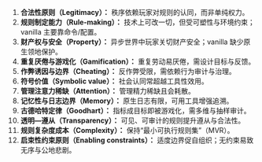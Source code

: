1.  **合法性原则（Legitimacy）：** 秩序依赖玩家对规则的认同，而非单纯权力。
2.  **规则制定能力（Rule‑making）：** 技术上可改一切，但受可塑性与环境约束；vanilla 主要靠命令/配置。
3.  **财产权与安全（Property）：** 异步世界中玩家关切财产安全；vanilla 缺少原生领地保护。
4.  **重复厌倦与游戏化（Gamification）：** 重复劳动易厌倦，需设计目标与反馈。
5.  **作弊诱因与边界（Cheating）：** 反作弊受限，需依赖行为审计与治理。
6.  **符号价值（Symbolic value）：** 社会认同常超越工具性效用。
7.  **管理注意力稀缺（Attention）：** 管理精力稀缺且会耗散。
8.  **记忆性与日志边界（Memory）：** 原生日志有限，可用工具增强追溯。
9.  **古德哈特定律（Goodhart）：** 指标成目标即被游戏化，需多维与抽样审计。
10. **透明—遵从（Transparency）：** 可见、可审计的规则提升遵从与合法性。
11. **规则复杂度成本（Complexity）：** 保持“最小可执行规则集”（MVR）。
12. **启束性约束原则（Enabling constraints）：** 适度边界促自组织；无约束易致无序与公地悲剧。